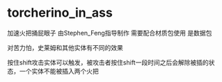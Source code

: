 # torcherino_in_ass
加速火把捅屁眼子
由Stephen_Feng指导制作
需要配合材质包使用
是数据包

对苦力怕，史莱姆和其他实体有不同的效果

按住shift攻击实体可以触发，被攻击者按住shift一段时间之后会解除被插的状态，一个实体不能被插入两个火把
